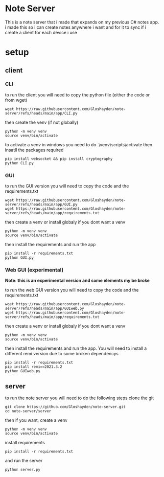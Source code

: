 # Note Server
This is a note server that i made that expands on my previous C# notes app. i made this so i can create notes anywhere i want and for it to sync if i create a client for each device i use

# setup
## client
### CLI
to run the client you will need to copy the python file (either the code or from wget)
```
wget https://raw.githubusercontent.com/Gloshayden/note-server/refs/heads/main/app/CLI.py
```
then create the venv (if not globally)
```
python -m venv venv
source venv/bin/activate
```
to activate a venv in windows you need to do .\venv\scripts\activate
then insatll the packages required
```
pip install websocket && pip install cryptography
python CLI.py
```
### GUI
to run the GUI version you will need to copy the code and the requirements.txt
```
wget https://raw.githubusercontent.com/Gloshayden/note-server/refs/heads/main/app/GUI.py
wget https://raw.githubusercontent.com/Gloshayden/note-server/refs/heads/main/app/requirements.txt
```
then create a venv or install globaly if you dont want a venv
```
python -m venv venv
source venv/bin/activate
```
then install the requirements and run the app
```
pip install -r requirements.txt
python GUI.py
```
### Web GUI (experimental)
**Note: this is an experimental version and some elements my be broke**

to run the web GUI version you will need to copy the code and the requirements.txt
```
wget https://raw.githubusercontent.com/Gloshayden/note-server/refs/heads/main/app/GUIweb.py
wget https://raw.githubusercontent.com/Gloshayden/note-server/refs/heads/main/app/requirements.txt
```
then create a venv or install globaly if you dont want a venv
```
python -m venv venv
source venv/bin/activate
```
then install the requirements and run the app. You will need to install a different remi version
due to some broken dependencys
```
pip install -r requirements.txt
pip install remi==2021.3.2
python GUIweb.py
```
## server
to run the note server you will need to do the following steps
clone the git
```
git clone https://github.com/Gloshayden/note-server.git
cd note-server/server
```
then if you want, create a venv
```
python -m venv venv
source venv/bin/activate
```
install requirements
```
pip install -r requirements.txt
```
and run the server
```
python server.py
```
